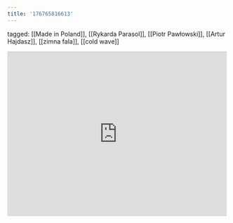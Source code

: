 ```yaml
---
title: '176765816613'
---
```

tagged: [[Made in Poland]], [[Rykarda Parasol]], [[Piotr Pawłowski]], [[Artur Hajdasz]], [[zimna fala]], [[cold wave]]
<iframe allow="accelerometer; autoplay; clipboard-write; encrypted-media; gyroscope; picture-in-picture" allowfullscreen="" frameborder="0" height="375" id="youtube_iframe" src="https://www.youtube.com/embed/ghsNoj5LCfo?feature=oembed&amp;enablejsapi=1&amp;origin=https://safe.txmblr.com&amp;wmode=opaque" width="500"></iframe>